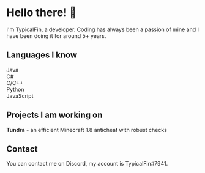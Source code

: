 # Hello there! 👋
I'm TypicalFin, a developer. Coding has always been a passion of mine and I have been doing it for around 5+ years.
## Languages I know
Java<br>
C#<br>
C/C++<br>
Python<br>
JavaScript<br>

## Projects I am working on
**Tundra** - an efficient Minecraft 1.8 anticheat with robust checks

## Contact
You can contact me on Discord, my account is TypicalFin#7941.
